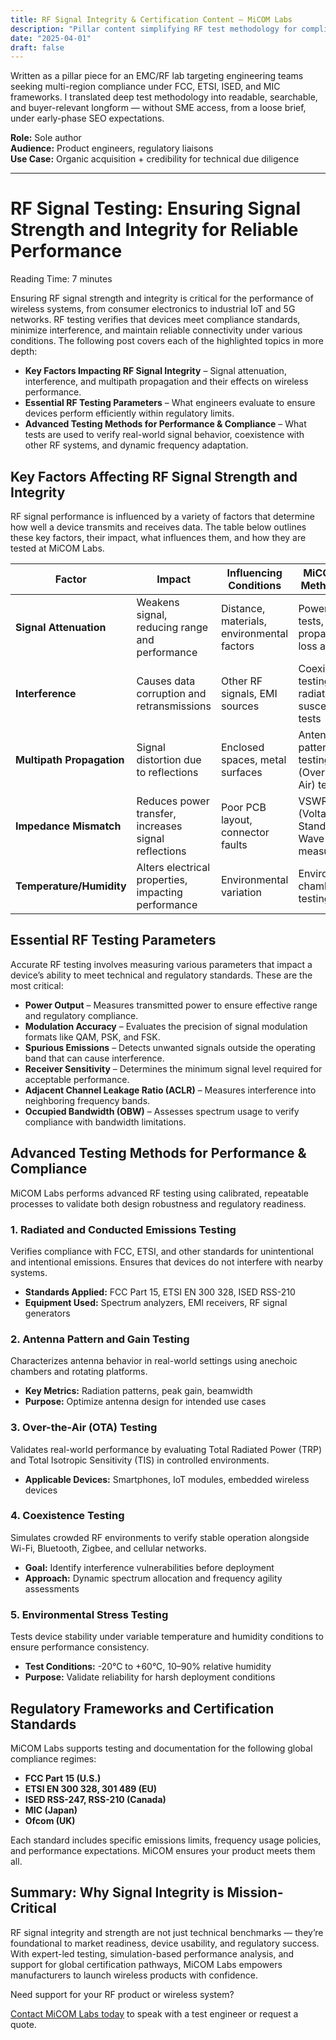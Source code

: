 ```yaml
---
title: RF Signal Integrity & Certification Content – MiCOM Labs
description: "Pillar content simplifying RF test methodology for compliance-focused engineers."
date: "2025-04-01"
draft: false
---
```


Written as a pillar piece for an EMC/RF lab targeting engineering teams seeking multi-region compliance under FCC, ETSI, ISED, and MIC frameworks. I translated deep test methodology into readable, searchable, and buyer-relevant longform — without SME access, from a loose brief, under early-phase SEO expectations.

**Role:** Sole author  
**Audience:** Product engineers, regulatory liaisons  
**Use Case:** Organic acquisition + credibility for technical due diligence

---

# RF Signal Testing: Ensuring Signal Strength and Integrity for Reliable Performance

Reading Time: 7 minutes

Ensuring RF signal strength and integrity is critical for the performance of wireless systems, from consumer electronics to industrial IoT and 5G networks. RF testing verifies that devices meet compliance standards, minimize interference, and maintain reliable connectivity under various conditions. The following post covers each of the highlighted topics in more depth:

- **Key Factors Impacting RF Signal Integrity** – Signal attenuation, interference, and multipath propagation and their effects on wireless performance.  
- **Essential RF Testing Parameters** – What engineers evaluate to ensure devices perform efficiently within regulatory limits.  
- **Advanced Testing Methods for Performance & Compliance** – What tests are used to verify real-world signal behavior, coexistence with other RF systems, and dynamic frequency adaptation.

## Key Factors Affecting RF Signal Strength and Integrity

RF signal performance is influenced by a variety of factors that determine how well a device transmits and receives data. The table below outlines these key factors, their impact, what influences them, and how they are tested at MiCOM Labs.

| Factor                | Impact                                                      | Influencing Conditions                        | MiCOM Test Methodology                            |
|-----------------------|-------------------------------------------------------------|------------------------------------------------|---------------------------------------------------|
| **Signal Attenuation** | Weakens signal, reducing range and performance             | Distance, materials, environmental factors     | Power output tests, propagation loss analysis     |
| **Interference**       | Causes data corruption and retransmissions                 | Other RF signals, EMI sources                  | Coexistence testing, radiated susceptibility tests|
| **Multipath Propagation** | Signal distortion due to reflections                    | Enclosed spaces, metal surfaces                | Antenna pattern testing, OTA (Over-the-Air) tests |
| **Impedance Mismatch** | Reduces power transfer, increases signal reflections       | Poor PCB layout, connector faults              | VSWR (Voltage Standing Wave Ratio) measurements   |
| **Temperature/Humidity** | Alters electrical properties, impacting performance      | Environmental variation                        | Environmental chamber testing                     |

## Essential RF Testing Parameters

Accurate RF testing involves measuring various parameters that impact a device’s ability to meet technical and regulatory standards. These are the most critical:

- **Power Output** – Measures transmitted power to ensure effective range and regulatory compliance.
- **Modulation Accuracy** – Evaluates the precision of signal modulation formats like QAM, PSK, and FSK.
- **Spurious Emissions** – Detects unwanted signals outside the operating band that can cause interference.
- **Receiver Sensitivity** – Determines the minimum signal level required for acceptable performance.
- **Adjacent Channel Leakage Ratio (ACLR)** – Measures interference into neighboring frequency bands.
- **Occupied Bandwidth (OBW)** – Assesses spectrum usage to verify compliance with bandwidth limitations.

## Advanced Testing Methods for Performance & Compliance

MiCOM Labs performs advanced RF testing using calibrated, repeatable processes to validate both design robustness and regulatory readiness.

### 1. Radiated and Conducted Emissions Testing

Verifies compliance with FCC, ETSI, and other standards for unintentional and intentional emissions. Ensures that devices do not interfere with nearby systems.

- **Standards Applied:** FCC Part 15, ETSI EN 300 328, ISED RSS-210
- **Equipment Used:** Spectrum analyzers, EMI receivers, RF signal generators

### 2. Antenna Pattern and Gain Testing

Characterizes antenna behavior in real-world settings using anechoic chambers and rotating platforms.

- **Key Metrics:** Radiation patterns, peak gain, beamwidth
- **Purpose:** Optimize antenna design for intended use cases

### 3. Over-the-Air (OTA) Testing

Validates real-world performance by evaluating Total Radiated Power (TRP) and Total Isotropic Sensitivity (TIS) in controlled environments.

- **Applicable Devices:** Smartphones, IoT modules, embedded wireless devices

### 4. Coexistence Testing

Simulates crowded RF environments to verify stable operation alongside Wi-Fi, Bluetooth, Zigbee, and cellular networks.

- **Goal:** Identify interference vulnerabilities before deployment
- **Approach:** Dynamic spectrum allocation and frequency agility assessments

### 5. Environmental Stress Testing

Tests device stability under variable temperature and humidity conditions to ensure performance consistency.

- **Test Conditions:** -20°C to +60°C, 10–90% relative humidity
- **Purpose:** Validate reliability for harsh deployment conditions

## Regulatory Frameworks and Certification Standards

MiCOM Labs supports testing and documentation for the following global compliance regimes:

- **FCC Part 15 (U.S.)**
- **ETSI EN 300 328, 301 489 (EU)**
- **ISED RSS-247, RSS-210 (Canada)**
- **MIC (Japan)**
- **Ofcom (UK)**

Each standard includes specific emissions limits, frequency usage policies, and performance expectations. MiCOM ensures your product meets them all.

## Summary: Why Signal Integrity is Mission-Critical

RF signal integrity and strength are not just technical benchmarks — they’re foundational to market readiness, device usability, and regulatory success. With expert-led testing, simulation-based performance analysis, and support for global certification pathways, MiCOM Labs empowers manufacturers to launch wireless products with confidence.

Need support for your RF product or wireless system?

[Contact MiCOM Labs today](https://www.micomlabs.com/contact) to speak with a test engineer or request a quote.
